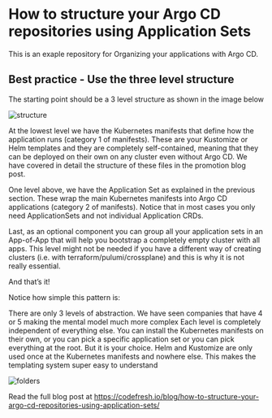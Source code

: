 # How to structure your Argo CD repositories using Application Sets

This is an exaple repository for Organizing your applications with Argo CD.

## Best practice - Use the three level structure

The starting point should be a 3 level structure as shown in the image below


![structure](docs/hierarchy-of-manifests.png)

At the lowest level we have the Kubernetes manifests that define how the application runs (category 1 of manifests). These are your Kustomize or Helm templates and they are completely self-contained, meaning that they can be deployed on their own on any cluster even without Argo CD. We have covered in detail the structure of these files in the promotion blog post. 

One level above, we have the Application Set as explained in the previous section. These wrap the main Kubernetes manifests into Argo CD applications (category 2 of manifests). Notice that in most cases you only need ApplicationSets and not individual Application CRDs.

Last, as an optional component you can group all your application sets in an App-of-App that will help you bootstrap a completely empty cluster with all apps. This level might not be needed if you have a different way of creating clusters (i.e. with terraform/pulumi/crossplane) and this is why it is not really essential.

And that’s it!

Notice how simple this pattern is:

There are only 3 levels of abstraction. We have seen companies that have 4 or 5 making the mental model much more complex
Each level is completely independent of everything else. You can install the Kubernetes manifests on their own, or you can pick a specific application set or you can pick everything at the root. But it is your choice.
Helm and Kustomize are only used once at the Kubernetes manifests and nowhere else. This makes the templating system super easy to understand

![folders](docs/levels.png)

Read the full blog post at https://codefresh.io/blog/how-to-structure-your-argo-cd-repositories-using-application-sets/


